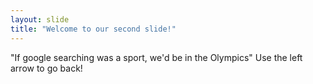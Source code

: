```yaml
---
layout: slide
title: "Welcome to our second slide!"
---
```

"If google searching was a sport, we'd be in the Olympics"
Use the left arrow to go back!
